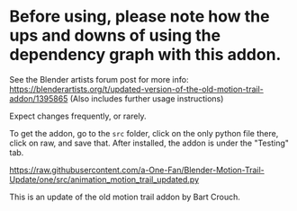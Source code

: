 # Before using, please note how the ups and downs of using the dependency graph with this addon.
 See the Blender artists forum post for more info: https://blenderartists.org/t/updated-version-of-the-old-motion-trail-addon/1395865
 (Also includes further usage instructions)
 
 Expect changes frequently, or rarely.
 
 To get the addon, go to the `src` folder, click on the only python file there, click on raw, and save that.
 After installed, the addon is under the "Testing" tab.
 
 https://raw.githubusercontent.com/a-One-Fan/Blender-Motion-Trail-Update/one/src/animation_motion_trail_updated.py
 
  This is an update of the old motion trail addon by Bart Crouch.
